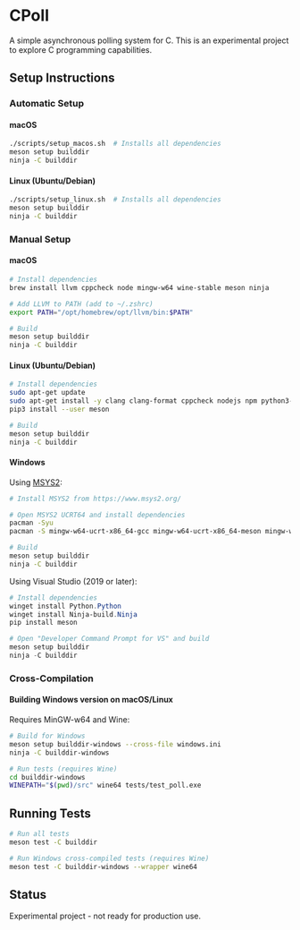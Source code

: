 # CPoll

A simple asynchronous polling system for C. This is an experimental project to explore C programming capabilities.

## Setup Instructions

### Automatic Setup

#### macOS
```bash
./scripts/setup_macos.sh  # Installs all dependencies
meson setup builddir
ninja -C builddir
```

#### Linux (Ubuntu/Debian)
```bash
./scripts/setup_linux.sh  # Installs all dependencies
meson setup builddir
ninja -C builddir
```

### Manual Setup

#### macOS
```bash
# Install dependencies
brew install llvm cppcheck node mingw-w64 wine-stable meson ninja

# Add LLVM to PATH (add to ~/.zshrc)
export PATH="/opt/homebrew/opt/llvm/bin:$PATH"

# Build
meson setup builddir
ninja -C builddir
```

#### Linux (Ubuntu/Debian)
```bash
# Install dependencies
sudo apt-get update
sudo apt-get install -y clang clang-format cppcheck nodejs npm python3-pip ninja-build
pip3 install --user meson

# Build
meson setup builddir
ninja -C builddir
```

#### Windows
Using [MSYS2](https://www.msys2.org/):
```bash
# Install MSYS2 from https://www.msys2.org/

# Open MSYS2 UCRT64 and install dependencies
pacman -Syu
pacman -S mingw-w64-ucrt-x86_64-gcc mingw-w64-ucrt-x86_64-meson mingw-w64-ucrt-x86_64-ninja

# Build
meson setup builddir
ninja -C builddir
```

Using Visual Studio (2019 or later):
```powershell
# Install dependencies
winget install Python.Python
winget install Ninja-build.Ninja
pip install meson

# Open "Developer Command Prompt for VS" and build
meson setup builddir
ninja -C builddir
```

### Cross-Compilation
#### Building Windows version on macOS/Linux
Requires MinGW-w64 and Wine:

```bash
# Build for Windows
meson setup builddir-windows --cross-file windows.ini
ninja -C builddir-windows

# Run tests (requires Wine)
cd builddir-windows
WINEPATH="$(pwd)/src" wine64 tests/test_poll.exe
```

## Running Tests

```bash
# Run all tests
meson test -C builddir

# Run Windows cross-compiled tests (requires Wine)
meson test -C builddir-windows --wrapper wine64
```

## Status

Experimental project - not ready for production use.

